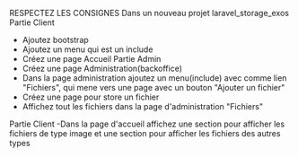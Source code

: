 RESPECTEZ LES CONSIGNES
Dans un nouveau projet laravel_storage_exos 
Partie Client
- Ajoutez bootstrap
- Ajoutez un menu qui est un include 
- Créez une page Accueil
Partie Admin
- Créez une page Administration(backoffice)
- Dans la page administration ajoutez un menu(include) avec comme lien "Fichiers",  qui mene vers une page avec un bouton "Ajouter un fichier"
- Créez une page pour store un fichier
- Affichez tout les fichiers dans la page d'administration "Fichiers"

Partie Client
-Dans la page d'accueil affichez une section pour afficher les fichiers de type image et une section pour afficher les fichiers des autres types